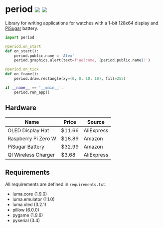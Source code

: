 # period ![](https://img.shields.io/github/languages/code-size/breitburg/period) ![](https://wdp9fww0r9.execute-api.us-west-2.amazonaws.com/production/badge/breitburg/period)

Library for writing applications for watches with a 1-bit 128x64 display and [PiSugar](https://github.com/PiSugar/PiSugar) battery.

```python
import period

@period.on_start
def on_start():
    period.public.name = 'Alex'
    period.graphics.alert(text=f'Welcome, {period.public.name}!')

@period.on_tick
def on_frame():
    period.draw.rectangle(xy=(0, 0, 10, 10), fill=255)

if __name__ == '__main__':
    period.run_app()
```

## Hardware

| Name                | Price  | Source     |
|---------------------|--------|------------|
| OLED Display Hat    | $11.66 | AliExpress |
| Raspberry Pi Zero W | $18.89 | Amazon     |
| PiSugar Battery     | $32.99 | Amazon     |
| QI Wireless Charger |  $3.68 | AliExpress |

## Requirements

All requirements are defined in `requirements.txt`:

- luma.core (1.9.0)
- luma.emulator (1.1.0)
- luma.oled (3.2.1)
- pillow (6.0.0)
- pygame (1.9.6)
- pyserial (3.4)
